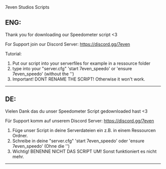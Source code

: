 7even Studios Scripts

ENG:
--------

Thank you for downloading our Speedometer script <3

For Support join our Discord Server: https://discord.gg/7even

Tutorial:

1. Put our script into your serverfiles for example in a ressource folder
2. type into your "server.cfg" 'start 7even_speedo' or 'ensure 7even_speedo' (without the '')
3. Important! DONT RENAME THE SCRIPT! Otherwise it won't work.

--------



DE:
--------

Vielen Dank das du unser Speedometer Script gedownloaded hast <3

Für Support komm auf unserem Discord Server: https://discord.gg/7even

1. Füge unser Script in deine Serverdateien ein z.B. in einem Ressourcen Ordner.
2. Schreibe in deine "server.cfg" 'start 7even_speedo' oder 'ensure 7even_speedo' (Ohne die '')
3. Wichtig! BENENNE NICHT DAS SCRIPT UM! Sonst funktioniert es nicht mehr.

--------
